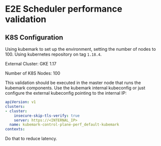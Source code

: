 # E2E Scheduler performance validation

## K8S Configuration

Using kubemark to set up the environment, setting the number of nodes to 100. Using kubernetes
repository on tag `1.18.4`.

External Cluster: GKE 1.17

Number of K8S Nodes: 100

This validation should be executed in the master node that runs the kubemark components. Use the
kubemark internal kubeconfig or just configure the external kubeconfig pointing to the internal
IP:

```yaml
apiVersion: v1
clusters:
- cluster:
    insecure-skip-tls-verify: true
    server: https://<INTERNAL_IP>
  name: kubemark-control-plane-perf_default-kubemark
contexts:
```

Do that to reduce latency.

